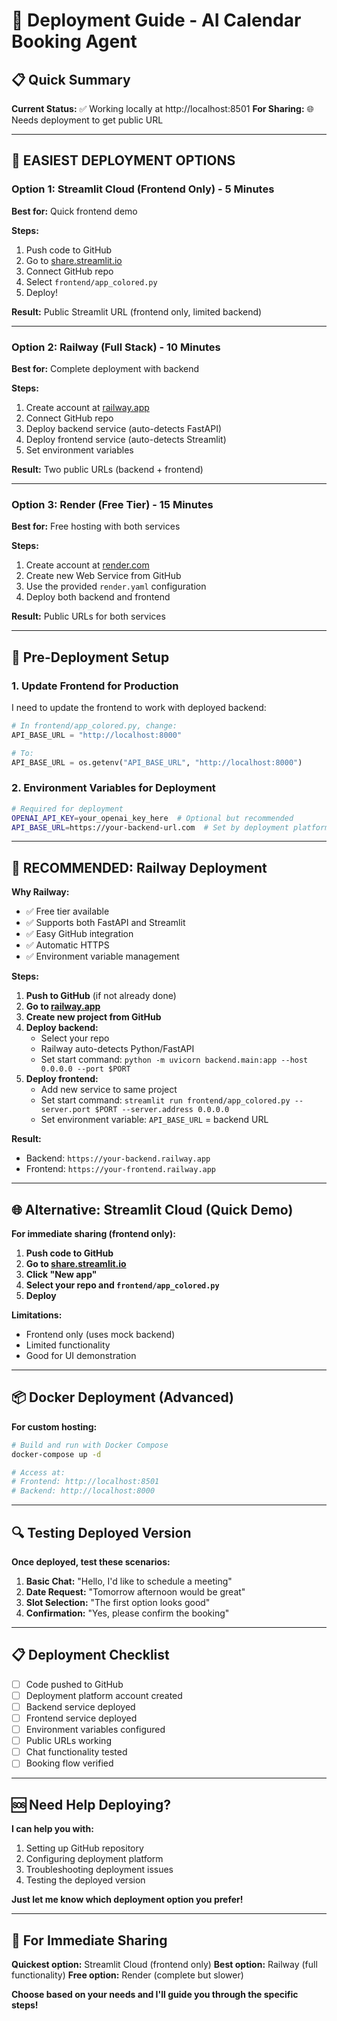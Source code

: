 # 🚀 Deployment Guide - AI Calendar Booking Agent

## 📋 **Quick Summary**

**Current Status:** ✅ Working locally at http://localhost:8501
**For Sharing:** 🌐 Needs deployment to get public URL

---

## 🌟 **EASIEST DEPLOYMENT OPTIONS**

### **Option 1: Streamlit Cloud (Frontend Only) - 5 Minutes**

**Best for:** Quick frontend demo

**Steps:**
1. Push code to GitHub
2. Go to [share.streamlit.io](https://share.streamlit.io)
3. Connect GitHub repo
4. Select `frontend/app_colored.py`
5. Deploy!

**Result:** Public Streamlit URL (frontend only, limited backend)

---

### **Option 2: Railway (Full Stack) - 10 Minutes**

**Best for:** Complete deployment with backend

**Steps:**
1. Create account at [railway.app](https://railway.app)
2. Connect GitHub repo
3. Deploy backend service (auto-detects FastAPI)
4. Deploy frontend service (auto-detects Streamlit)
5. Set environment variables

**Result:** Two public URLs (backend + frontend)

---

### **Option 3: Render (Free Tier) - 15 Minutes**

**Best for:** Free hosting with both services

**Steps:**
1. Create account at [render.com](https://render.com)
2. Create new Web Service from GitHub
3. Use the provided `render.yaml` configuration
4. Deploy both backend and frontend

**Result:** Public URLs for both services

---

## 🔧 **Pre-Deployment Setup**

### **1. Update Frontend for Production**

I need to update the frontend to work with deployed backend:

```python
# In frontend/app_colored.py, change:
API_BASE_URL = "http://localhost:8000"

# To:
API_BASE_URL = os.getenv("API_BASE_URL", "http://localhost:8000")
```

### **2. Environment Variables for Deployment**

```bash
# Required for deployment
OPENAI_API_KEY=your_openai_key_here  # Optional but recommended
API_BASE_URL=https://your-backend-url.com  # Set by deployment platform
```

---

## 🎯 **RECOMMENDED: Railway Deployment**

**Why Railway:**
- ✅ Free tier available
- ✅ Supports both FastAPI and Streamlit
- ✅ Easy GitHub integration
- ✅ Automatic HTTPS
- ✅ Environment variable management

**Steps:**
1. **Push to GitHub** (if not already done)
2. **Go to [railway.app](https://railway.app)**
3. **Create new project from GitHub**
4. **Deploy backend:**
   - Select your repo
   - Railway auto-detects Python/FastAPI
   - Set start command: `python -m uvicorn backend.main:app --host 0.0.0.0 --port $PORT`
5. **Deploy frontend:**
   - Add new service to same project
   - Set start command: `streamlit run frontend/app_colored.py --server.port $PORT --server.address 0.0.0.0`
   - Set environment variable: `API_BASE_URL` = backend URL

**Result:** 
- Backend: `https://your-backend.railway.app`
- Frontend: `https://your-frontend.railway.app`

---

## 🌐 **Alternative: Streamlit Cloud (Quick Demo)**

**For immediate sharing (frontend only):**

1. **Push code to GitHub**
2. **Go to [share.streamlit.io](https://share.streamlit.io)**
3. **Click "New app"**
4. **Select your repo and `frontend/app_colored.py`**
5. **Deploy**

**Limitations:**
- Frontend only (uses mock backend)
- Limited functionality
- Good for UI demonstration

---

## 📦 **Docker Deployment (Advanced)**

**For custom hosting:**

```bash
# Build and run with Docker Compose
docker-compose up -d

# Access at:
# Frontend: http://localhost:8501
# Backend: http://localhost:8000
```

---

## 🔍 **Testing Deployed Version**

**Once deployed, test these scenarios:**

1. **Basic Chat:** "Hello, I'd like to schedule a meeting"
2. **Date Request:** "Tomorrow afternoon would be great"
3. **Slot Selection:** "The first option looks good"
4. **Confirmation:** "Yes, please confirm the booking"

---

## 📋 **Deployment Checklist**

- [ ] Code pushed to GitHub
- [ ] Deployment platform account created
- [ ] Backend service deployed
- [ ] Frontend service deployed
- [ ] Environment variables configured
- [ ] Public URLs working
- [ ] Chat functionality tested
- [ ] Booking flow verified

---

## 🆘 **Need Help Deploying?**

**I can help you with:**
1. Setting up GitHub repository
2. Configuring deployment platform
3. Troubleshooting deployment issues
4. Testing the deployed version

**Just let me know which deployment option you prefer!**

---

## 🎯 **For Immediate Sharing**

**Quickest option:** Streamlit Cloud (frontend only)
**Best option:** Railway (full functionality)
**Free option:** Render (complete but slower)

**Choose based on your needs and I'll guide you through the specific steps!**
